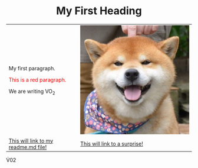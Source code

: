<html>
<body>

<h1><center>My First Heading</center></h1>

<body>
<table>
  <tr>
    <td><p>My first paragraph.</p>
    <p style="color:red;">This is a red paragraph.</p>
    <p>We are writing VO<sub>2</sub></p></td>
    <td><img src="\R.jpg"></td>
  </tr>
  
  <tr>
    <td><a href="\readme.md">This will link to my readme.md file!</a></td>
    <td><a href="\indexfolder\surprise.jpg">This will link to a surprise!</a></td>
  </tr>
</table>

</body>

V&#x0307;02

